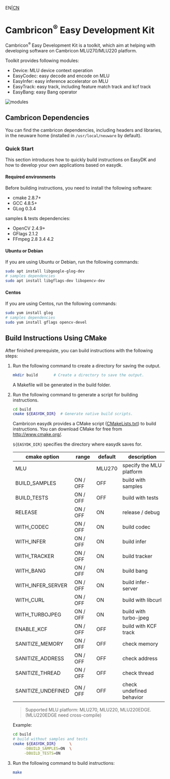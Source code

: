 EN|[CN](README_cn.md)

# Cambricon<sup>®</sup> Easy Development Kit

Cambricon<sup>®</sup> Easy Development Kit is a toolkit, which aim at helping with developing software on Cambricon MLU270/MLU220 platform.

Toolkit provides following modules:
- Device: MLU device context operation
- EasyCodec: easy decode and encode on MLU
- EasyInfer: easy inference accelerator on MLU
- EasyTrack: easy track, including feature match track and kcf track
- EasyBang: easy Bang operator

![modules](docs/source/images/software_stack.png)

## **Cambricon Dependencies** ##

You can find the cambricon dependencies, including headers and libraries, in the neuware home (installed in `/usr/local/neuware` by default).

### Quick Start ###

This section introduces how to quickly build instructions on EasyDK and how to develop your own applications based on easydk.

#### **Required environments** ####

Before building instructions, you need to install the following software:

- cmake  2.8.7+
- GCC    4.8.5+
- GLog   0.3.4

samples & tests dependencies:

- OpenCV 2.4.9+
- GFlags 2.1.2
- FFmpeg 2.8 3.4 4.2

#### Ubuntu or Debian ####

If you are using Ubuntu or Debian, run the following commands:

   ```bash
   sudo apt install libgoogle-glog-dev
   # samples dependencies
   sudo apt install libgflags-dev libopencv-dev
   ```

#### Centos ####

If you are using Centos, run the following commands:

   ```bash
   sudo yum install glog
   # samples dependencies
   sudo yum install gflags opencv-devel
   ```

## Build Instructions Using CMake ##

After finished prerequiste, you can build instructions with the following steps:

1. Run the following command to create a directory for saving the output.

   ```bash
   mkdir build       # Create a directory to save the output.
   ```

   A Makefile will be generated in the build folder.

2. Run the following command to generate a script for building instructions.

   ```bash
   cd build
   cmake ${EASYDK_DIR}  # Generate native build scripts.
   ```

   Cambricon easydk provides a CMake script ([CMakeLists.txt](CMakeLists.txt)) to build instructions. You can download CMake for free from <http://www.cmake.org/>.

   `${EASYDK_DIR}` specifies the directory where easydk saves for.

   | cmake option       | range           | default | description              |
   | ------------------ | --------------- | ------- | ------------------------ |
   | MLU                |                 | MLU270  | specify the MLU platform |
   | BUILD_SAMPLES      | ON / OFF        | OFF     | build with samples       |
   | BUILD_TESTS        | ON / OFF        | OFF     | build with tests         |
   | RELEASE            | ON / OFF        | ON      | release / debug          |
   | WITH_CODEC         | ON / OFF        | ON      | build codec              |
   | WITH_INFER         | ON / OFF        | ON      | build infer              |
   | WITH_TRACKER       | ON / OFF        | ON      | build tracker            |
   | WITH_BANG          | ON / OFF        | ON      | build bang               |
   | WITH_INFER_SERVER  | ON / OFF        | ON      | build infer-server       |
   | WITH_CURL          | ON / OFF        | ON      | build with libcurl       |
   | WITH_TURBOJPEG     | ON / OFF        | ON      | build with turbo-jpeg    |
   | ENABLE_KCF         | ON / OFF        | OFF     | build with KCF track     |
   | SANITIZE_MEMORY    | ON / OFF        | OFF     | check memory             |
   | SANITIZE_ADDRESS   | ON / OFF        | OFF     | check address            |
   | SANITIZE_THREAD    | ON / OFF        | OFF     | check thread             |
   | SANITIZE_UNDEFINED | ON / OFF        | OFF     | check undefined behavior |

   > Supported MLU platform: MLU270, MLU220, MLU220EDGE. (MLU220EDGE need cross-compile)

   Example:

   ```bash
   cd build
   # build without samples and tests
   cmake ${EASYDK_DIR}      \
        -DBUILD_SAMPLES=ON  \
        -DBUILD_TESTS=ON
   ```

3. Run the following command to build instructions:

   ```bash
   make
   ```

